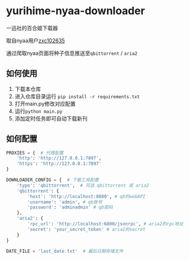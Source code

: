 # yurihime-nyaa-downloader

一迅社的百合姬下载器

取自nyaa用户[zxc102635](https://nyaa.si/user/zxc102635)

通过爬取nyaa页面将种子信息推送至`qbittorrent` / `aria2`

## 如何使用
1. 下载本仓库
2. 进入仓库目录运行 `pip install -r requirements.txt`
3. 打开main.py修改对应配置
4. 运行`python main.py`
5. 添加定时任务即可自动下载新刊

## 如何配置

```python
PROXIES = {  # 代理配置
    'http': 'http://127.0.0.1:7897',
    'https': 'http://127.0.0.1:7897'
}

DOWNLOADER_CONFIG = {  # 下载工具配置
    'type': 'qbittorrent',  # 可选 qbittorrent 或 aria2
    'qbittorrent': {
        'host': 'http://localhost:8080', # qb的webAPI
        'username': 'admin', # qb账号
        'password': 'adminadmin' # qb密码
    },
    'aria2': {
        'rpc_url': 'http://localhost:6800/jsonrpc', # aria2的rpc地址
        'secret': 'your_secret_token' # aria2的secret
    }
}

DATE_FILE = 'last_date.txt'  # 最后日期存储文件
```
